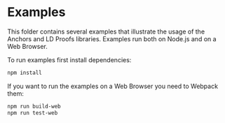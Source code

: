 # Examples

This folder contains several examples that illustrate the usage of the Anchors and LD Proofs libraries.
Examples run both on Node.js and on a Web Browser. 

To run examples first install dependencies:

```sh
npm install
```

If you want to run the examples on a Web Browser you need to Webpack them:

```sh
npm run build-web
npm run test-web
```
